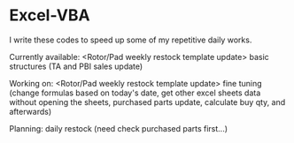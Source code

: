 # Excel-VBA
I write these codes to speed up some of my repetitive daily works.


Currently available: <Rotor/Pad weekly restock template update> basic structures (TA and PBI sales update)

Working on: <Rotor/Pad weekly restock template update> fine tuning (change formulas based on today's date, get other excel sheets data without opening the sheets,
  purchased parts update, calculate buy qty, and afterwards)
 
 
 Planning: daily restock (need check purchased parts first...)
